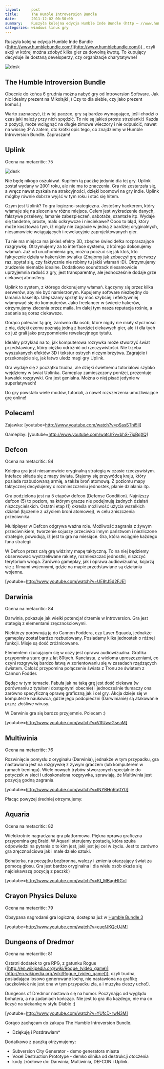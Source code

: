 ```yaml
---
layout:     post
title:      The Humble Introversion Bundle
date:       2011-12-02 00:50:00
summary:    Ruszyła kolejna edycja Humble Inde Bundle (http — //www.humblebundle.com/) , czyli akcji w której można zdobyć kilka gier za dowolną kwotę. To kupujący decyduje ile dostaną developerzy, czy organizacje charytatywne!The Humble Introversion BundleObecnie do końca 6 grudnia można nabyć gry od Introversio...
categories: windows linux gry
---
```




Ruszyła kolejna edycja Humble Inde Bundle ([http://www.humblebundle.com/](http://www.humblebundle.com/)) , czyli akcji w której można zdobyć kilka gier za dowolną kwotę. To kupujący decyduje ile dostaną developerzy, czy organizacje charytatywne!



![desk](https://raw.githubusercontent.com/djfoxer/djfoxer.github.io/master/_img/2011-12-2-_158_/g_-_608x405_-_-_29110x20111201223959_1.jpg)






## The Humble Introversion Bundle



Obecnie do końca 6 grudnia można nabyć gry od Introversion Software. Jak nic idealny prezent na Mikołajki ;) Czy to dla siebie, czy jako prezent komuś:)

Warto zaznaczyć, iż w tej paczce, gry są bardzo wymagające, jeśli chodzi o czas jaki należy przy nich spędzić. To nie są jakieś proste strzelanki:) Każda z pozycji, może wciągnąć na długie zimowe wieczory i nie odpuścić, nawet na wiosnę :P A zatem, oto krótki opis tego, co znajdziemy w Humble Introversion Bundle. Zapraszam!




## Uplink



Ocena na metacritic: 75



![desk](https://raw.githubusercontent.com/djfoxer/djfoxer.github.io/master/_img/2011-12-2-_158_/g_-_608x405_-_-_29110x20111201231558_2.jpg)



Nie będę nikogo oszukiwał. Kupiłem tą paczkę jedynie dla tej gry. Uplink został wydany w 2001 roku, ale nie ma to znaczenia. Gra nie zestarzała się, a wręcz nawet zyskała na atrakcyjności, dzięki boomowi na gry indie. Uplink mógłby równie dobrze wyjść w tym roku i stać się hitem.

Czym jest Uplink? To gra logiczno-srategiczna. Jesteśmy hackerem, który włamuje się na zlecenia w różne miejsca. Celem jest wykradzenie danych, fałszywe przelewy, łamanie zabezpieczeń, sabotaże, szantaże itp. Wydaje się tandetne, proste, mało odkrywcze i nieciekawe? Oooo to  błąd, który może kosztować tym, iż nigdy nie zagracie w jedną z bardziej oryginalnych, niesamowicie wciągających i rewelacyjnie zaprojektowanych gier.

Tu nie ma miejsca ma jakieś efekty 3D, zbędne świecidełka rozpraszające rozgrywkę. Otrzymujemy za to interface systemu, z którego dokonujemy włamań. Już od uruchomienia gry, można poczuć się jak ktoś, kto faktycznie działa w hakerskim światku (Znajomy jak zobaczył grę pierwszy raz, spytał się, czy faktycznie nie robimy tu jakiś włamań :D). Otrzymujemy złudzenie niemalże idealne. Dodatkowo soundtrack niesamowicie uprzyjemnia radość z gry, jest transparentny, ale jednocześnie dodaje grze ciekawej atmosfery.

Uplink to system, z którego dokonujemy włamań. Łączymy się przez kilka serwerów, aby nie być namierzonym. Kupujemy software niezbędny do łamania haseł itp. Ulepszamy sprzęt by móc szybciej i efektywniej włamywać się do komputerów. Jako freelancer w świecie hakerów, otrzymujemy zlecenia przez maila. Im dalej tym nasza reputacja rośnie, a zadania są coraz ciekawsze.

Gorąco polecam tą grę, zarówno dla osób, które nigdy nie miały styczności z nią, dzięki czemu poznają jedną z bardziej ciekawych gier, ale i i dla tych co już grali jako przypomnienie rewelacyjnego tytułu.

Idealny przykład na to, jak komputerowa rozrywka może stworzyć świat przedstawiony, który ciężko odróżnić od rzeczywistości. Nie trzeba wyszukanych efektów 3D i tekstur ostrych niczym brzytwa. Zagrajcie i przekonajcie się, jak łatwo uledz magi gry Uplink.

Gra wydaje się z początku trudna, ale dzięki świetnemu tutorialowi szybko wejdziemy w świat Uplinka. Gameplay zamieszczony poniżej, prezentuje kawałek rozgrywki. Gra jest genialna. Można o niej pisać jedynie w superlatywach!

Do gry powstało wiele modów, tutoriali, a nawet rozszerzenia umożliwiające grę online!




## Polecam!



Zajawka:
[youtube=http://www.youtube.com/watch?v=pSasSTni5lI]

Gameplay:
[youtube=http://www.youtube.com/watch?v=bhS-7jxBgXQ]




## Defcon



Ocena na metacritic: 84

Kolejna gra jest niesamowicie oryginalną strategią w czasie rzeczywistym. Inteface składa się z mapy świata. Stajemy się przywódcą kraju, który posiada rozbudowaną armię, a także broń atomową. Z poziomu mapy taktycznej decydujemy o rozmieszczeniu jednostek, planie działania itp. 

Gra podzielona jest na 5 etapów defcon (Defense Condition). Najniższy defcon (5) to poziom, na którym gracze nie podejmują żadnych działań niszczycielskich. Ostatni etap (1) określa możliwość użycia wszelkich działań (łączenie z użyciem broni atomowej), w celu zniszczenia przeciwnika. 

Multiplayer w Defcon odgrywa ważna role. Możliwość zagrania z żywym przeciwnikiem, tworzenie sojuszy przeciwko innym państwom i niezliczone strategie, powodują, iż jest to gra na miesiące. Gra, która wciągnie każdego fana strategii.

W Defcon przez całą grę widzimy mapę taktyczną. To na niej będziemy obserwować wystrzeliwane rakiety, rozmieszczać jednostki, niszczyć terytorium wroga. Zarówno gameplay, jak i oprawa audiowizualna, kojarzą się z filmami wojennymi, gdzie  na mapie przedstawiane są działania wojenne.



[youtube=http://www.youtube.com/watch?v=UE8tJ5d2FJE]







## Darwinia



Ocena na metacritic: 84


Darwinia, pokazuje jak wielki potencjał drzemie w Introversion. Gra jest stategią z elementami zręcznościowymi. 

Niektórzy porównują ją do Cannon Foddera, czy Laser Squada, jednakże gameplay został bardzo rozbudowany. Posiadamy kilka jednostek o różnej funkcji. Misje są dość zróżnicowane.

Elementem rzucającym się w oczy jest oprawa audiowizualna. Grafika przypomina stare gry z lat 80tych. Kanciasta, z wieloma uproszczeniami, co czyni rozgrywkę bardzo łatwą w zorientowaniu się w zasadach rządzących światem. Całość przypomina połączenie świata z Tronu ze światem z Cannon Fodder.

Będąc w tym temacie. Fabuła jak na taką grę jest dość ciekawa (w porównaniu z tytułami dostępnymi obecnie) i jednocześnie tłumaczy ona zarówno specyficzną oprawę graficzną jak i cel gry. Akcja dzieje się w komputerze naukowca, gdzie jego podopieczni (Darwinianie) są atakowanie przez złośliwe wirusy.

W Darwinie gra się bardzo przyjemnie. Polecam :)

[youtube=http://www.youtube.com/watch?v=VIfUwaGseaM]




## Multiwinia



Ocena na metacritic: 76

Rozwinięcie pomysłu z oryginału (Darwinia), jednakże w tym przypadku, gra nastawiona jest na rozgrywkę z żywym graczem (lub komputerem w ramach treningu). Wiele nowych trybów stworzonych specjalnie do potyczek w sieci i udoskonalona rozgrywka, sprawiają, że Multiwinia jest pozycją  godną zagrania. 

[youtube=http://www.youtube.com/watch?v=INYBHqRqGY0]

Płacąc powyżej średniej otrzymujemy:




## Aquaria



Ocena na metacritic: 82

Wielokrotnie nagradzana gra platformowa. Piękna oprawa graficzna przypomina grę Braid. W Aquarii sterujemy postacią, która szuka odpowiedzi na pytania o to kim jest, jaki jest jej cel w życiu. Jest to zarówno gra zręcznościowa jak i małe dzieło sztuki. 

Bohaterka, na początku bezbronna, walczy i zmienia otaczający świat za pomocą głosu. Gra jest bardzo oryginalna i dla wielu osób okaże się najciekawszą pozycją z paczki:)

[youtube=http://www.youtube.com/watch?v=KI_MBagHfGc]




## Crayon Physics Deluxe



Ocena na metacritic: 79

Obsypana nagrodami gra logiczna, dostępna już w [Humble Bundle 3](http://www.dobreprogramy.pl/djfoxer/The-Humble-Indie-Bundle,26988.html)

[youtube=http://www.youtube.com/watch?v=euqfJKQcUJM]




## Dungeons of Dredmor



Ocena na metacritic: 81

Ostatni dodatek to gra RPG, z gatunku Rogue ([http://en.wikipedia.org/wiki/Rogue_(video_game)](http://en.wikipedia.org/wiki/Rogue_(video_game))), czyli trudna, posiadająca losowo generowane lochy, nie nastawiona na grafikę (aczkolwiek nie jest ona w tym przypadku zła, a i muzyka cieszy ucho!).

Dungeons of Dredmor nastawia się na humor. Poczynając od wyglądu bohatera, a na zadaniach kończąc. Nie jest to gra dla każdego, nie ma co liczyć na siekankę w stylu Diablo :)

[youtube=http://www.youtube.com/watch?v=YUfcD-rwN3M]


Gorąco zachęcam do zakupu The Humble Introversion Bundle. 


 * Dziękuję i Pozdrawiam* 

Dodatkowo z paczką otrzymujemy:
- Subversion City Generator - demo generatora miasta
- Voxel Destruction Prototype - demko silnika od destrukcji otoczenia
- kody źródłowe do: Darwinia, Multiwinia, DEFCON i Uplink.
